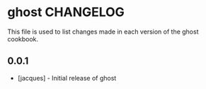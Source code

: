 ghost CHANGELOG
===============

This file is used to list changes made in each version of the ghost cookbook.

0.0.1
-----
- [jacques] - Initial release of ghost
